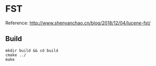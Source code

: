 # FST

Reference: http://www.shenyanchao.cn/blog/2018/12/04/lucene-fst/

## Build
```shell
mkdir build && cd build
cmake ../
make
```
